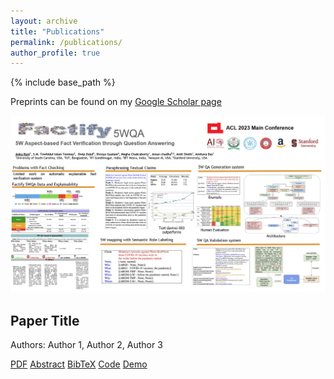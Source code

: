 ```yaml
---
layout: archive
title: "Publications"
permalink: /publications/
author_profile: true
---
```


{% include base_path %}

Preprints can be found on my [Google Scholar page](https://scholar.google.com/citations?user=3lmZN3gAAAAJ&hl=en)
<html>
<head>
    <title>Publications</title>
    <link rel="stylesheet" href="styles.css"> <!-- Link to your CSS file for styling -->
</head>
<body>
    <div class="container">
        <div class="slideshow">
            <img src="/images/5wqa_poster.png" alt="Cover Image">
        </div>
        <div class="paper-info">
            <h2>Paper Title</h2>
            <p>Authors: Author 1, Author 2, Author 3</p>
            <div class="buttons">
                <a href="paper.pdf" class="btn">PDF</a>
                <a href="abstract.html" class="btn">Abstract</a>
                <a href="bibtex.txt" class="btn">BibTeX</a>
                <a href="code.html" class="btn">Code</a>
                <a href="demo.html" class="btn">Demo</a>
            </div>
        </div>
    </div>
</body>
</html>


<!-- {% if author.googlescholar %}
  You can also find my articles on <u><a href="{{author.googlescholar}}">my Google Scholar profile</a>.</u>
{% endif %}

{% include base_path %}

{% for post in site.publications reversed %}
  {% include archive-single.html %}
{% endfor %} -->
